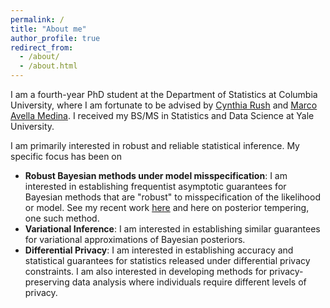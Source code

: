```yaml
---
permalink: /
title: "About me"
author_profile: true
redirect_from: 
  - /about/
  - /about.html
---
```


I am a fourth-year PhD student at the Department of Statistics at Columbia University, where I am fortunate to be advised by [Cynthia Rush](https://www.columbia.edu/~cgr2130/) and [Marco Avella Medina](https://sites.google.com/site/marcoavellamedina/home?authuser=1). I received my BS/MS in Statistics and Data Science at Yale University.

I am primarily interested in robust and reliable statistical inference. My specific focus has been on
* **Robust Bayesian methods under model misspecification**: I am interested in establishing frequentist asymptotic guarantees for Bayesian methods that are "robust" to misspecification of the likelihood or model. See my recent work [here]((https://arxiv.org/pdf/2310.07900)) and here on posterior tempering, one such method.
* **Variational Inference**: I am interested in establishing similar guarantees for variational approximations of Bayesian posteriors.
* **Differential Privacy**: I am interested in establishing accuracy and statistical guarantees for statistics released under differential privacy constraints. I am also interested in developing methods for privacy-preserving data analysis where individuals require different levels of privacy.
